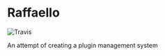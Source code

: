 Raffaello
=========
![Travis](https://secure.travis-ci.org/stoke/raffaello.png?branch=master)

An attempt of creating a plugin management system